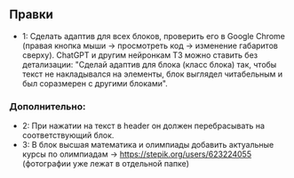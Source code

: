 ## Правки

- 1: Сделать адаптив для всех блоков, проверить его в Google Chrome (правая кнопка мыши -> просмотреть код -> изменение габаритов сверху). ChatGPT и другим нейронкам ТЗ можно ставить без детализации: "Сделай адаптив для блока (класс блока) так, чтобы текст не накладывался на элементы, блок выглядел читабельным и был соразмерен с другими блоками".

### Дополнительно:

- 2: При нажатии на текст в header он должен перебрасывать на соответствующий блок.
- 3: В блок высшая математика и олимпиады добавить актуальные курсы по олимпиадам -> https://stepik.org/users/623224055 (фотографии уже лежат в отдельной папке)
